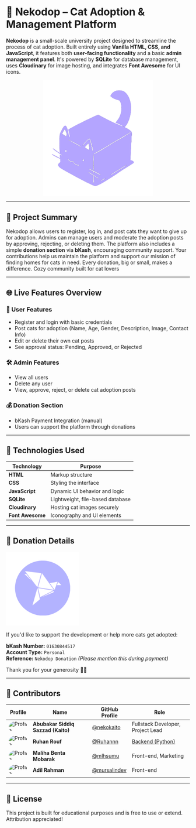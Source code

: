 # 🐾 Nekodop – Cat Adoption & Management Platform

**Nekodop** is a small-scale university project designed to streamline the process of cat adoption. Built entirely using **Vanilla HTML, CSS, and JavaScript**, it features both **user-facing functionality** and a basic **admin management panel**. It's powered by **SQLite** for database management, uses **Cloudinary** for image hosting, and integrates **Font Awesome** for UI icons.

<p align="center">
  <img src="./images/NekoDopLogoAlt.png" alt="Nekodop Alt Logo" width="300" style="display: block; margin: 0 auto;" />
</p>



---

## 📌 Project Summary

Nekodop allows users to register, log in, and post cats they want to give up for adoption. Admins can manage users and moderate the adoption posts by approving, rejecting, or deleting them. The platform also includes a simple **donation section** via **bKash**, encouraging community support.
Your contributions help us maintain the platform and support our mission of finding homes for cats in need. Every donation, big or small, makes a difference. Cozy community built for cat lovers

---

## 🌐 Live Features Overview

### 👤 User Features
- Register and login with basic credentials
- Post cats for adoption (Name, Age, Gender, Description, Image, Contact Info)
- Edit or delete their own cat posts
- See approval status: Pending, Approved, or Rejected

### 🛠️ Admin Features
- View all users
- Delete any user
- View, approve, reject, or delete cat adoption posts

### 💰 Donation Section
- bKash Payment Integration (manual)
- Users can support the platform through donations

---

## 📸 Technologies Used

| Technology | Purpose |
|------------|---------|
| **HTML** | Markup structure |
| **CSS** | Styling the interface |
| **JavaScript** | Dynamic UI behavior and logic |
| **SQLite** | Lightweight, file-based database |
| **Cloudinary** | Hosting cat images securely |
| **Font Awesome** | Iconography and UI elements |

---

## 💝 Donation Details

<img src="./images/bkash_logo.png" alt="Bkash Logo" width="200" />

If you'd like to support the development or help more cats get adopted:

**bKash Number:** `01630844517`  
**Account Type:** `Personal`  
**Reference:** `Nekodop Donation` *(Please mention this during payment)*

Thank you for your generosity 🐾💕

---

## 👥 Contributors

Profile | Name | GitHub Profile | Role |
|-------|------|----------------|------|
|  <img src="https://avatars.githubusercontent.com/u/13916007" alt="Profile" width="64" style="border-radius: 100%;"/>| **Abubakar Siddiq Sazzad (Kaito)** | [@nekokaito](https://github.com/nekokaito) | Fullstack Developer, Project Lead |
| <img src="https://avatars.githubusercontent.com/u/130210417" alt="Profile" width="64" style="border-radius: 100%;"/>| **Ruhan Rouf** | [@Ruhannn](https://github.com/Ruhannn) | [Backend (Python)](https://github.com/nekokaito/Nekodop-Server) |
|  <img src="https://avatars.githubusercontent.com/u/122691655" alt="Profile" width="64" style="border-radius: 100%;"/>|**Maliha Benta Mobarak** | [@mlhsumu](https://github.com/mlhsumu) |  Front-end, Marketing |
| <img src="https://avatars.githubusercontent.com/u/151057563" alt="Profile" width="64" style="border-radius: 100%;"/>|**Adil Rahman** | [@mursalindev](https://github.com/Coded-Adil) | Front-end |

---

## 📄 License

This project is built for educational purposes and is free to use or extend. Attribution appreciated!
